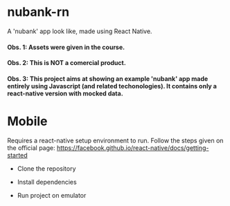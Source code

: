 # nubank-rn
A 'nubank' app look like, made using React Native.

#### Obs. 1: Assets were given in the course.
#### Obs. 2: This is NOT a comercial product.
#### Obs. 3: This project aims at showing an example 'nubank' app made entirely using Javascript (and related techonologies). It contains only a react-native version with mocked data.

# Mobile
Requires a react-native setup environment to run. Follow the steps given on the official page: https://facebook.github.io/react-native/docs/getting-started
- Clone the repository

- Install dependencies

- Run project on emulator
